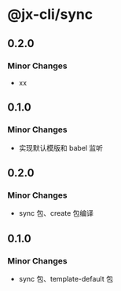 # @jx-cli/sync

## 0.2.0

### Minor Changes

- xx

## 0.1.0

### Minor Changes

- 实现默认模版和 babel 监听

## 0.2.0

### Minor Changes

- sync 包、create 包编译

## 0.1.0

### Minor Changes

- sync 包、template-default 包
